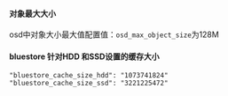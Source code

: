 #### 对象最大大小
osd中对象大小最大值配置值：`osd_max_object_size`为128M

#### bluestore 针对HDD 和SSD设置的缓存大小
```
"bluestore_cache_size_hdd": "1073741824"
"bluestore_cache_size_ssd": "3221225472"
```
